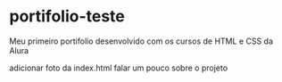 # portifolio-teste
Meu primeiro portifolio desenvolvido com os cursos de HTML e CSS da Alura

adicionar foto da index.html
falar um pouco sobre o projeto

